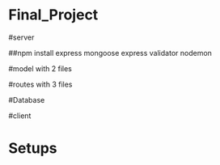 # Final_Project

#server

##npm install express mongoose express validator nodemon

#model with 2 files

#routes with 3 files


#Database

#client

# Setups

# 

